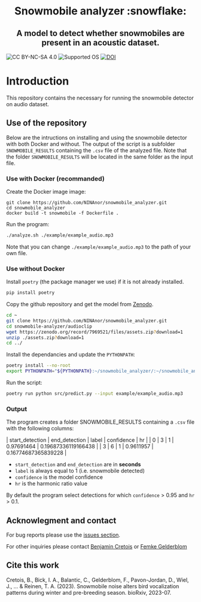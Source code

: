 <h1 align="center">Snowmobile analyzer :snowflake: </h1>
<h2 align="center">A model to detect whether snowmobiles are present in an acoustic dataset.</h2>

![CC BY-NC-SA 4.0][license-badge]
![Supported OS][os-badge]
[![DOI](https://zenodo.org/badge/644880301.svg)](https://zenodo.org/badge/latestdoi/644880301)

[license-badge]: https://badgen.net/badge/License/MIT/red
[os-badge]: https://badgen.net/badge/OS/Linux/blue

# Introduction

This repository contains the necessary for running the snowmobile detector on audio dataset.


## Use of the repository

Below are the intructions on installing and using the snowmobile detector with both Docker and without. The output of the script is a subfolder `SNOWMOBILE_RESULTS` containing the `.csv` file of the analyzed file. Note that the folder `SNOWMOBILE_RESULTS` will be located in the same folder as the input file.

### Use with Docker (recommanded)

Create the Docker image image:

```
git clone https://github.com/NINAnor/snowmobile_analyzer.git
cd snowmobile_analyzer
docker build -t snowmobile -f Dockerfile .
```

Run the program:

```bash
./analyze.sh ./example/example_audio.mp3 
```

Note that you can change `./example/example_audio.mp3` to the path of your own file.

### Use without Docker

Install `poetry` (the package manager we use) if it is not already installed.

```bash
pip install poetry
```

Copy the github repository and get the model from [Zenodo](https://zenodo.org/record/7969521).

```bash
cd ~ 
git clone https://github.com/NINAnor/snowmobile_analyzer.git
cd snowmobile-analyzer/audioclip
wget https://zenodo.org/record/7969521/files/assets.zip?download=1
unzip ./assets.zip?download=1
cd ../
```

Install the dependancies and update the `PYTHONPATH`:

```bash
poetry install --no-root
export PYTHONPATH="${PYTHONPATH}:~/snowmobile_analyzer/:~/snowmobile_analyzer/audioclip"
```

Run the script:

```bash
poetry run python src/predict.py --input example/example_audio.mp3
```

### Output

The program creates a folder SNOWMOBILE_RESULTS containing a `.csv` file with the following columns:

| start_detection | end_detection | label | confidence | hr |
| 0 | 3 | 1 | 0.97691464 | 0.19687336119166438 |
| 3 | 6 | 1 | 0.9611957 | 0.16774687365839228 |

- `start_detection` and `end_detection` are in **seconds**
- `label` is always equal to 1 (i.e. snowmobile detected)
- `confidence` is the model confidence
- `hr` is the harmonic ratio value

By default the program select detections for which `confidence` > 0.95 and `hr` > 0.1.
 
## Acknowlegment and contact

For bug reports please use the [issues section](https://github.com/NINAnor/snowmobile_analyzer/issues).

For other inquiries please contact [Benjamin Cretois](mailto:benjamin.cretois@nina.no) or [Femke Gelderblom](mailto:femke.gelderblom@sintef.no) 


## Cite this work

Cretois, B., Bick, I. A., Balantic, C., Gelderblom, F., Pavon-Jordan, D., Wiel, J., ... & Reinen, T. A. (2023). Snowmobile noise alters bird vocalization patterns during winter and pre-breeding season. bioRxiv, 2023-07.
